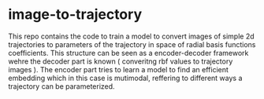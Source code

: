 # image-to-trajectory
This repo contains the code to train a model to convert images of simple 2d trajectories to parameters of the trajectory in space of radial basis functions coefficients. This structure can be seen as a encoder-decoder framework wehre the decoder part is known ( converitng rbf values to trajectory images ). The encoder part tries to learn a model to find an efficient embedding which in this case is mutimodal, reffering to different ways a trajectory can be parameterized.
